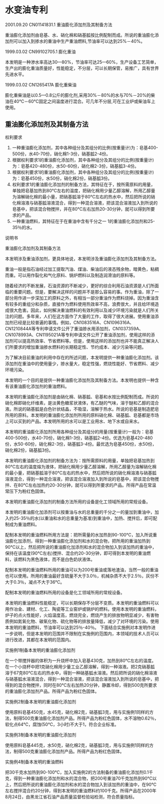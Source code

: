 # 水变油专利

2001.09.20 CN01141831.1 重油膨化添加剂及其制备方法

重油膨化添加剂由皂基、水、硝化棉和硝基胍按比例配制而成。所说的重油膨化添加剂可以加入到掺水的重油中生产重油燃料,节油率可以达到25%－40%。

1999.03.02 CN99102705.1 膨化重油

本发明是一种渗水率高达30—80%，节油率可达25—60%，生产设备工艺简单，生产出的膨化重油质量好，性能稳定，不分层，可以长期保管，易推广，具有世界先进水平。

1999.03.02 CN1265417A 膨化重柴油

膨化重柴油是以0.5—0.8公斤的膨化剂,采用30%－80%的水与70%－20%的柴油在40℃－60℃固定之间温度进行混合。可几年不分层,可在工业炉或柴油车上使用。

## 重油膨化添加剂及其制备方法

权利要求

1. 一种重油膨化添加剂，其中各种组分及其组分的比例(按重量计)为：皂基400-500份，水40-70份，硝化棉1-3份，硝基胍2-4份。
2. 根据权利要求1的重油膨化添加剂，其中各种组分及其组分的比例(按重量计)为：皂基420-480份，水50-60份，硝化棉2-3份，硝基胍3-4份。
3. 根据权利要求1的重油膨化添加剂，其中各种组分及其组分的比例(按重量计)为：皂基450份，水50份，硝化棉2份，硝基胍3份。
4. 权利要求1的重油膨化添加剂的制备方法，其特征在于，按所需原料的用量，单独把皂基加热到80℃左右的温度，把硝化棉用少量乙醇溶解，所用乙醇量为溶解硝化棉的最小量，把硝基胍溶于80℃左右的热水中，然后把所说的硝化棉溶液与硝基胍溶液混合，得到一种混合溶液，把该混合溶液加入到所说的皂基中，把该混合物搅拌，并在80℃左右加热20-30分钟，就可以得到所要求的产品。
5. 一种重油燃料，其特征在于在重油中含有千分之一 1的重油膨化添加剂和25-35％的水。

说明书

重油膨化添加剂及其制备方法

本发明涉及重油添加剂，更具体地说，本发明涉及重油膨化添加剂及其制备方法。

重油一般是指石油经过加工提取汽油、煤油、柴油后的液态残余物，暗黄色，粘稠而重。可以用作裂化和气化原料、锅炉燃料以及制造润滑油的原料等。

随着经济的不断发展，石油资源的不断减少，更好的综合利用石油资源是人们所面临的重要问题。但是，要解决这样的问题并不是那么容易的事。作为重油，除了一部分用作进一步深加工的原料之外，有相当一部分重油作为燃料烧掉。因为重油含有较多的重组分和杂质，直接作为燃料使用热效率不高，浪费很大，并且给环境造成很大危害。因此，如何解决重油燃料的有效利用以及减少环境污染就是人们所关注的问题。多年来，人们在这方面作了大量的工作，取得了很大进展。使用重油添加剂已经是比较普遍的事情。例如，CN1083516A、CN1096316A、CN1210844A等专利申请文件公开了重油掺水用添加剂，CN1037359A、CN1078993A、CN1195021A等专利申请文件公开了重油添加剂，使用这样的添加剂可以提高热效率、节省燃料等。但是，使用这样的添加剂也并不能真正解决人们所要求的增加重油掺水燃料的长期稳定性、节约成本、减少污染等问题。

为了解决目前重油的利用中存在的所述问题，本发明提供一种重油膨化添加剂。该添加剂在重油中的使用量少，掺水量大，稳定性强，燃烧性能好、节省燃料、减少环境污染。

本发明的一个目的是提供一种重油膨化添加剂及其制备方法。本发明也提供一种含有该重油膨化添加剂的重油燃料。

本发明的重油膨化添加剂是由硝化棉、硝基胍、皂基和水按比例配制而成。所说的硝化棉即硝化纤维素，是淡黄色糖浆状液体，有乙醚的气味，溶于醚和乙醇的混合液。所说的硝基胍是白色针状结晶，不吸湿，溶解于热水。所说的皂基是制造肥皂所用的原料。本发明的重油膨化添加剂所用的原料硝化棉、硝基胍、皂基都是市场上可以买到的产品。本发明所用的水可以是工业用水、地下水或自来水。

本发明的重油膨化添加剂所用各种组分及其组分的用量(按重量计)一般为：皂基400-500份，水40-70份，硝化棉1-3份，硝基胍2-4份。优选为皂基420-480份，水50-60份，硝化棉2-3份，硝基胍3-4份。最优选为皂基450份，水50份，硝化棉2份，硝基胍3份。

本发明的重油膨化添加剂的制备方法为：按所需原料的用量，单独把皂基加热到80℃左右的温度熔为液体，把硝化棉用少量乙醇溶解，所用乙醇量为溶解硝化棉的最小量，把硝基胍溶于80℃左右的热水中，然后把所说的硝化棉溶液与硝基胍溶液混合，得到一种混合溶液，把该混合溶液加入到所说的皂基中，把该混合物搅拌、在80℃左右加热约20-30分钟，就可以得到所要求的产品。所得产品在常温常压下为粉红色固体。

本发明的重油膨化添加剂的制备方法所用的设备是化工领域所用的常规设备。

本发明的重油膨化加添剂可以按重油与水的总重量的千分之一的量加到重油中，加入约25-35％的水(以重油和水的总重量为基准)到重油中，加热、搅拌后，即可配制成为重油燃料。

配制本发明的重油燃料所用方法是：把所需量的水加热到90-100℃，加入所说重油膨化加添剂，得到一种重油膨化添加剂和水的混合物，把所用的重油加热到90℃以上，然后把所说的重油膨化加添剂和水的混合物加入到该加热的重油中，保持在该温度(90℃左右)搅拌、混合约20-30分钟，即可得到本发明的重油燃料，该燃料为黑色液体，而不是白色奶状液体。

配制本发明的重油燃料所用的重油可以为200号重油或落地渣油，当然一般的重油也可以使用。所用的重油最好含硫量不大于3.0％，机械杂质不大于2.5％，灰份不大于0.3％，凝点不大于36℃。

配制本发明的重油燃料所用的设备是化工领域所用的常规设备。

本发明的重油燃料性能稳定，可以长期保存不分层不变质。本发明的重油燃料可以用作冶金、建材、化工、陶瓷等工业窑炉或锅炉的燃料。使用本发明的重油燃料，炉子的点火性能好，火焰温度高，燃烧完全，燃烧产生的排放物明显减少，有害物质例如氮氧化物、碳氧化物、硫化物等的排放量降低，减少了对环境的污染。使用本发明的重油燃料，节油率可以达到25％-40％。
下面结合实施例对本发明作进一步说明，但是本发明的范围并不限制在实施例的范围内，本领域的技术人员可以进行改进，其都在本发明的范围内。

实施例1制备本发明的重油膨化添加剂

在一个带搅拌器的体积为一升烧杯中加入皂基430克，加热到80℃左右的温度。在一个小烧杯中把1克硝化棉用少量工业乙醇溶解，得到一种溶液。把2克硝基胍溶于67克80℃左右的热水中，得到一种硝基胍水溶液。然后把所说的硝化棉溶液与硝基胍水溶液混合，得到一种混合溶液，把该混合溶液加入到所说的皂基中，把得到的混合物搅拌，同时在80℃左右加热20分钟，静置冷却，得到500克所要求的重油膨化添加剂产品。所得产品为粉红色固体。

实施例2制备本发明的重油膨化添加剂

使用原料皂基450克，水45克，硝化棉2克，硝基胍3克，用与实施例1同样的方法，制得500克重油膨化添加剂产品。所得产品为粉红色固体，水不溶物0.62％，软化点64℃，腐蚀(50℃，3小时)不大于1，符合企业标准。

实施例3制备本发明的重油膨化添加剂

使用原料皂基445克，水50克，硝化棉2克，硝基胍3克，用与实施例1同样的方法，制得500克重油膨化添加剂产品。所得产品为粉红色固体。

实施例4制备本发明的重油燃料

把30千克水加热到90-100℃，加入实施例2的方法制备的重油膨化添加剂0.1千克，得到一种重油膨化添加剂和水的混合物，把200号重油70千克加热到90℃以上，然后把所说的重油膨化添加剂和水的混合物加入到该加热的重油中，在90℃左右搅拌混合约20分钟，得到本发明的重油燃料约100千克。所得产品在2000年8月24日，由黑龙江省石油产品质量监督检验站检测，符合质量指标。